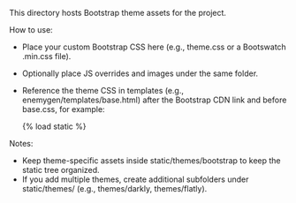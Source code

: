 This directory hosts Bootstrap theme assets for the project.

How to use:
- Place your custom Bootstrap CSS here (e.g., theme.css or a Bootswatch .min.css file).
- Optionally place JS overrides and images under the same folder.
- Reference the theme CSS in templates (e.g., enemygen/templates/base.html) after the Bootstrap CDN link and before base.css, for example:

  {% load static %}
  <link rel="stylesheet" href="{% static 'themes/bootstrap/theme.css' %}?v=1" />

Notes:
- Keep theme-specific assets inside static/themes/bootstrap to keep the static tree organized.
- If you add multiple themes, create additional subfolders under static/themes/ (e.g., themes/darkly, themes/flatly).
